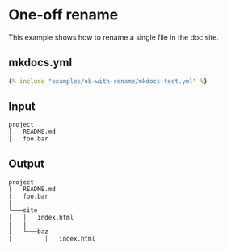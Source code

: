 # One-off rename

This example shows how to rename a single file in the doc site.

## mkdocs.yml

```yaml
{% include "examples/ok-with-rename/mkdocs-test.yml" %}
```

## Input

```
project
│   README.md
|   foo.bar
```

## Output

```
project
│   README.md
|   foo.bar
|
└───site
│   │   index.html
|   |    
|   └───baz
|         │   index.html
```
